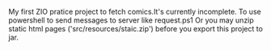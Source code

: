 My first ZIO pratice project to fetch comics.It's currently incomplete.
To use powershell to send messages to server like request.ps1
Or you may unzip static html pages ('src/resources/staic.zip') before you export this project to jar.
